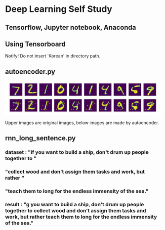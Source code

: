 # Deep Learning Self Study
## Tensorflow, Jupyter notebook, Anaconda

## Using Tensorboard
Notify! Do not insert 'Korean' in directory path.
## autoencoder.py
![Autoencoder_result](./image/autoencoder.JPG)

Upper images are original images,
below images are made by autoencoder.

## rnn_long_sentence.py
### dataset : "if you want to build a ship, don't drum up people together to "
###              "collect wood and don't assign them tasks and work, but rather "
###            "teach them to long for the endless immensity of the sea."
### result : "g you want to build a ship, don't drum up people together to collect wood and don't assign them tasks and work, but rather teach them to long for the endless immensity of the sea."

